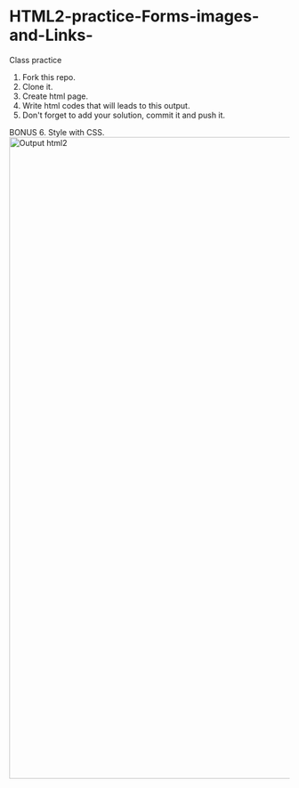 # HTML2-practice-Forms-images-and-Links-
Class practice

1. Fork this repo.
2. Clone it.
3. Create html page.
4. Write html codes that will leads to this output.
5. Don't forget to add your solution, commit it and push it.

BONUS
6. Style with CSS.
<img width="1153" alt="Output html2" src="https://user-images.githubusercontent.com/63668672/138905980-b11a46d1-0055-4473-93e9-a751b736e3f3.png">
